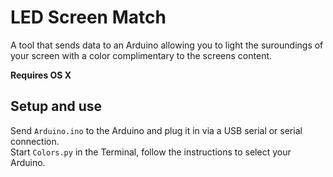 # LED Screen Match

A tool that sends data to an Arduino allowing you to light the suroundings of your screen with a color complimentary to the screens content. 

**Requires OS X**

## Setup and use

Send `Arduino.ino` to the Arduino and plug it in via a USB serial or serial connection.<br />
Start `Colors.py` in the Terminal, follow the instructions to select your Arduino.

